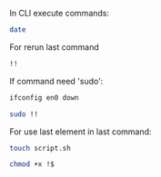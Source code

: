 In CLI execute commands:
```bash
date
```
For rerun last command
```bash
!!
```
If command need 'sudo':
```bash
ifconfig en0 down
```
```bash
sudo !!
```

For use last element in last command:
```bash
touch script.sh
```
```bash
chmod +x !$
```

